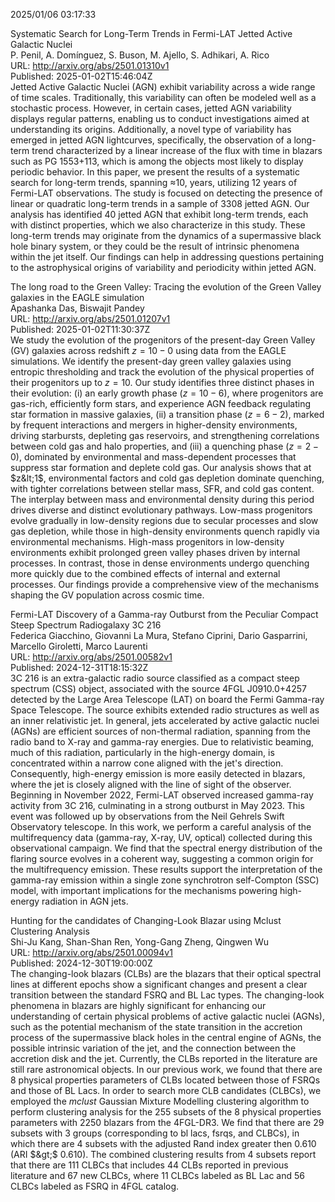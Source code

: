 2025/01/06 03:17:33  

Systematic Search for Long-Term Trends in Fermi-LAT Jetted Active
  Galactic Nuclei  
P. Penil, A. Domínguez, S. Buson, M. Ajello, S. Adhikari, A. Rico  
URL: http://arxiv.org/abs/2501.01310v1  
Published: 2025-01-02T15:46:04Z  
  Jetted Active Galactic Nuclei (AGN) exhibit variability across a wide range of time scales. Traditionally, this variability can often be modeled well as a stochastic process. However, in certain cases, jetted AGN variability displays regular patterns, enabling us to conduct investigations aimed at understanding its origins. Additionally, a novel type of variability has emerged in jetted AGN lightcurves, specifically, the observation of a long-term trend characterized by a linear increase of the flux with time in blazars such as PG 1553+113, which is among the objects most likely to display periodic behavior. In this paper, we present the results of a systematic search for long-term trends, spanning $\approx$10\, years, utilizing 12 years of Fermi-LAT observations. The study is focused on detecting the presence of linear or quadratic long-term trends in a sample of 3308 jetted AGN. Our analysis has identified 40 jetted AGN that exhibit long-term trends, each with distinct properties, which we also characterize in this study. These long-term trends may originate from the dynamics of a supermassive black hole binary system, or they could be the result of intrinsic phenomena within the jet itself. Our findings can help in addressing questions pertaining to the astrophysical origins of variability and periodicity within jetted AGN.   

The long road to the Green Valley: Tracing the evolution of the Green
  Valley galaxies in the EAGLE simulation  
Apashanka Das, Biswajit Pandey  
URL: http://arxiv.org/abs/2501.01207v1  
Published: 2025-01-02T11:30:37Z  
  We study the evolution of the progenitors of the present-day Green Valley (GV) galaxies across redshift $z=10-0$ using data from the EAGLE simulations. We identify the present-day green valley galaxies using entropic thresholding and track the evolution of the physical properties of their progenitors up to $z=10$. Our study identifies three distinct phases in their evolution: (i) an early growth phase ($z=10-6$), where progenitors are gas-rich, efficiently form stars, and experience AGN feedback regulating star formation in massive galaxies, (ii) a transition phase ($z=6-2$), marked by frequent interactions and mergers in higher-density environments, driving starbursts, depleting gas reservoirs, and strengthening correlations between cold gas and halo properties, and (iii) a quenching phase ($z=2-0$), dominated by environmental and mass-dependent processes that suppress star formation and deplete cold gas. Our analysis shows that at $z&lt;1$, environmental factors and cold gas depletion dominate quenching, with tighter correlations between stellar mass, SFR, and cold gas content. The interplay between mass and environmental density during this period drives diverse and distinct evolutionary pathways. Low-mass progenitors evolve gradually in low-density regions due to secular processes and slow gas depletion, while those in high-density environments quench rapidly via environmental mechanisms. High-mass progenitors in low-density environments exhibit prolonged green valley phases driven by internal processes. In contrast, those in dense environments undergo quenching more quickly due to the combined effects of internal and external processes. Our findings provide a comprehensive view of the mechanisms shaping the GV population across cosmic time.   

Fermi-LAT Discovery of a Gamma-ray Outburst from the Peculiar Compact
  Steep Spectrum Radiogalaxy 3C 216  
Federica Giacchino, Giovanni La Mura, Stefano Ciprini, Dario Gasparrini, Marcello Giroletti, Marco Laurenti  
URL: http://arxiv.org/abs/2501.00582v1  
Published: 2024-12-31T18:15:32Z  
  3C 216 is an extra-galactic radio source classified as a compact steep spectrum (CSS) object, associated with the source 4FGL J0910.0+4257 detected by the Large Area Telescope (LAT) on board the Fermi Gamma-ray Space Telescope. The source exhibits extended radio structures as well as an inner relativistic jet. In general, jets accelerated by active galactic nuclei (AGNs) are efficient sources of non-thermal radiation, spanning from the radio band to X-ray and gamma-ray energies. Due to relativistic beaming, much of this radiation, particularly in the high-energy domain, is concentrated within a narrow cone aligned with the jet's direction. Consequently, high-energy emission is more easily detected in blazars, where the jet is closely aligned with the line of sight of the observer. Beginning in November 2022, Fermi-LAT observed increased gamma-ray activity from 3C 216, culminating in a strong outburst in May 2023. This event was followed up by observations from the Neil Gehrels Swift Observatory telescope. In this work, we perform a careful analysis of the multifrequency data (gamma-ray, X-ray, UV, optical) collected during this observational campaign. We find that the spectral energy distribution of the flaring source evolves in a coherent way, suggesting a common origin for the multifrequency emission. These results support the interpretation of the gamma-ray emission within a single zone synchrotron self-Compton (SSC) model, with important implications for the mechanisms powering high-energy radiation in AGN jets.   

Hunting for the candidates of Changing-Look Blazar using Mclust
  Clustering Analysis  
Shi-Ju Kang, Shan-Shan Ren, Yong-Gang Zheng, Qingwen Wu  
URL: http://arxiv.org/abs/2501.00094v1  
Published: 2024-12-30T19:00:00Z  
  The changing-look blazars (CLBs) are the blazars that their optical spectral lines at different epochs show a significant changes and present a clear transition between the standard FSRQ and BL Lac types. The changing-look phenomena in blazars are highly significant for enhancing our understanding of certain physical problems of active galactic nuclei (AGNs), such as the potential mechanism of the state transition in the accretion process of the supermassive black holes in the central engine of AGNs, the possible intrinsic variation of the jet, and the connection between the accretion disk and the jet. Currently, the CLBs reported in the literature are still rare astronomical objects. In our previous work, we found that there are 8 physical properties parameters of CLBs located between those of FSRQs and those of BL Lacs. In order to search more CLB candidates (CLBCs), we employed the $mclust$ Gaussian Mixture Modelling clustering algorithm to perform clustering analysis for the 255 subsets of the 8 physical properties parameters with 2250 blazars from the 4FGL-DR3. We find that there are 29 subsets with 3 groups (corresponding to bl lacs, fsrqs, and CLBCs), in which there are 4 subsets with the adjusted Rand index greater then 0.610 (ARI $&gt;$ 0.610). The combined clustering results from 4 subsets report that there are 111 CLBCs that includes 44 CLBs reported in previous literature and 67 new CLBCs, where 11 CLBCs labeled as BL Lac and 56 CLBCs labeled as FSRQ in 4FGL catalog.   

